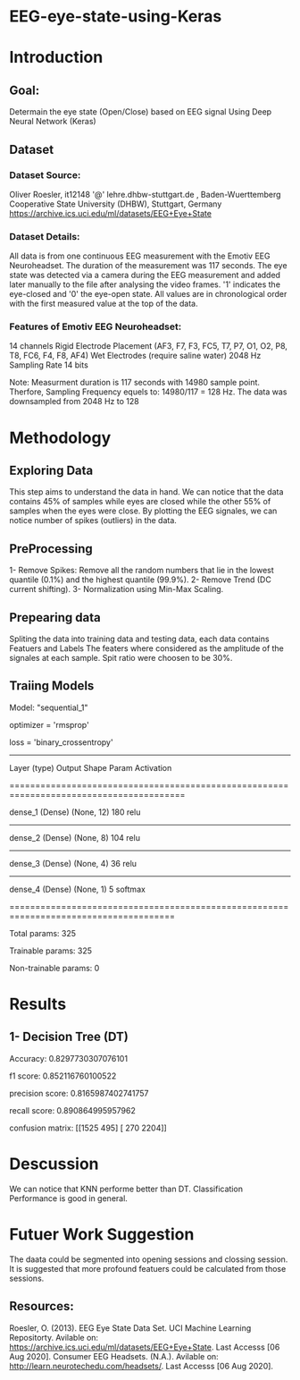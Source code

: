# EEG-eye-state-using-Keras

# Introduction
## Goal: 
Determain the eye state (Open/Close) based on EEG signal Using Deep Neural Network (Keras)

## Dataset
### Dataset Source:
Oliver Roesler, it12148 '@' lehre.dhbw-stuttgart.de , Baden-Wuerttemberg Cooperative State University (DHBW), Stuttgart, Germany
https://archive.ics.uci.edu/ml/datasets/EEG+Eye+State

### Dataset Details:
All data is from one continuous EEG measurement with the Emotiv EEG Neuroheadset. The duration of the measurement was 117 seconds. The eye state was detected via a camera during the EEG measurement and added later manually to the file after analysing the video frames. '1' indicates the eye-closed and '0' the eye-open state. All values are in chronological order with the first measured value at the top of the data.

### Features of Emotiv EEG Neuroheadset:
14 channels
Rigid Electrode Placement (AF3, F7, F3, FC5, T7, P7, O1, O2, P8, T8, FC6, F4, F8, AF4)
Wet Electrodes (require saline water)
2048 Hz Sampling Rate
14 bits

Note: Measurment duration is 117 seconds with 14980 sample point. Therfore, Sampling Frequency equels to: 14980/117 = 128 Hz.
The data was downsampled from 2048 Hz to 128

# Methodology

## Exploring Data
This step aims to understand the data in hand.
We can notice that the data contains 45% of samples while eyes are closed while the other 55% of samples when the eyes were close.
By plotting the EEG signales, we can notice number of spikes (outliers) in the data.

## PreProcessing
1- Remove Spikes: Remove all the random numbers that lie in the lowest quantile (0.1%) and the highest quantile (99.9%).
2- Remove Trend (DC current shifting).
3- Normalization using Min-Max Scaling.

## Prepearing data
Spliting the data into training data and testing data, each data contains Featuers and Labels
The featers where considered as the amplitude of the signales at each sample.
Spit ratio were choosen to be 30%.

## Traiing Models
Model: "sequential_1"

optimizer = 'rmsprop'

loss = 'binary_crossentropy'

________________________________________________________________________________________

Layer (type)                 Output Shape              Param            Activation

========================================================================================

dense_1 (Dense)              (None, 12)                180              relu

______________________________________________________________________________________

dense_2 (Dense)              (None, 8)                 104              relu

______________________________________________________________________________________

dense_3 (Dense)              (None, 4)                 36               relu

______________________________________________________________________________________

dense_4 (Dense)              (None, 1)                 5                softmax

======================================================================================


Total params: 325

Trainable params: 325

Non-trainable params: 0

# Results
## 1- Decision Tree (DT)
Accuracy:         0.8297730307076101

f1        score:  0.852116760100522
            
precision score:  0.8165987402741757

recall    score:  0.890864995957962

confusion matrix: [[1525  495]
                   [ 270 2204]]

# Descussion
We can notice that KNN performe better than DT.
Classification Performance is good in general.

# Futuer Work Suggestion
The daata could be segmented into opening sessions and clossing session.
It is suggested that more profound featuers could be calculated from those sessions.

## Resources:
Roesler, O. (2013). EEG Eye State Data Set. UCI Machine Learning Repositorty. Avilable on: https://archive.ics.uci.edu/ml/datasets/EEG+Eye+State. Last Accesss [06 Aug 2020].
Consumer EEG Headsets. (N.A.). Avilable on: http://learn.neurotechedu.com/headsets/. Last Accesss [06 Aug 2020].
